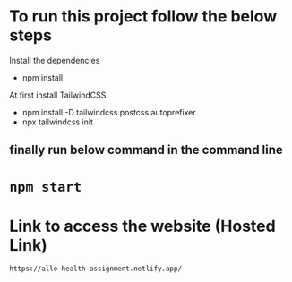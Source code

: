 # To run this project follow the below steps
Install the dependencies
- npm install
  

At first install TailwindCSS
- npm install -D tailwindcss postcss autoprefixer
- npx tailwindcss init

## finally run below command in the command line
# `npm start`

# Link to access the website (Hosted Link) 
 `https://allo-health-assignment.netlify.app/`
